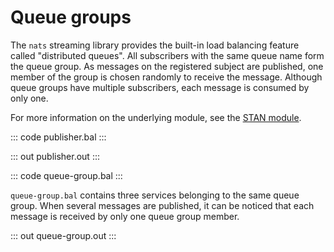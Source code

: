 # Queue groups

The `nats` streaming library provides the built-in load balancing
feature called "distributed queues". All subscribers with the
same queue name form the queue group.  As messages on the registered
subject are published, one member of the group is chosen randomly
to receive the message. Although queue groups have multiple subscribers,
each message is consumed by only one.

For more information on the underlying module, 
see the [STAN module](https://lib.ballerina.io/ballerinax/stan/latest).

::: code publisher.bal :::

::: out publisher.out :::

::: code queue-group.bal :::

`queue-group.bal` contains three services belonging to the same queue group.
When several messages are published, it can be noticed that 
each message is received by only one queue group member.

::: out queue-group.out :::
